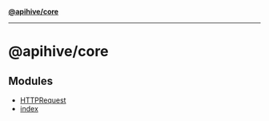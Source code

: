 [**@apihive/core**](README.md)

***

# @apihive/core

## Modules

- [HTTPRequest](HTTPRequest/README.md)
- [index](index/README.md)
